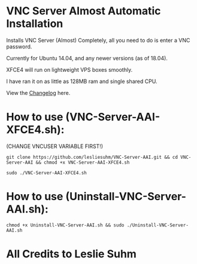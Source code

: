 # VNC Server Almost Automatic Installation

Installs VNC Server (Almost) Completely, all you need to do is enter a VNC password.

Currently for Ubuntu 14.04, and any newer versions (as of 18.04).

XFCE4 will run on lightweight VPS boxes smoothly. 

I have ran it on as little as 128MB ram and single shared CPU.

View the [Changelog](../master/CHANGELOG) here.

# How to use (VNC-Server-AAI-XFCE4.sh): 

(CHANGE VNCUSER VARIABLE FIRST!)
```
git clone https://github.com/lesliesuhm/VNC-Server-AAI.git && cd VNC-Server-AAI && chmod +x VNC-Server-AAI-XFCE4.sh
```
```
sudo ./VNC-Server-AAI-XFCE4.sh
```



# How to use (Uninstall-VNC-Server-AAI.sh):
```
chmod +x Uninstall-VNC-Server-AAI.sh && sudo ./Uninstall-VNC-Server-AAI.sh
```

# All Credits to Leslie Suhm

